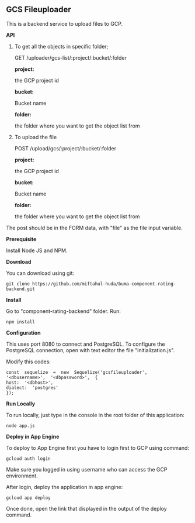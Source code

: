 
## GCS Fileuploader


This is a backend service to upload files to GCP.

**API**

1. To get all the objects in specific folder;

    GET /uploader/gcs-list/:project/:bucket/:folder

    **project:** 
    
    the GCP project id
    
    **bucket:** 
    
    Bucket name
    
    **folder:** 
    
    the folder where you want to get the object list from

2. To upload the file

    POST  /upload/gcs/:project/:bucket/:folder

    **project:** 
    
    the GCP project id
    
    **bucket:** 
    
    Bucket name
    
    **folder:** 
    
    the folder where you want to get the object list from

The post should be in the FORM data, with "file" as the file input variable.


**Prerequisite**

Install Node JS and NPM.

**Download**

You can download using git:

    git clone https://github.com/miftahul-huda/buma-component-rating-backend.git

**Install**

Go to "component-rating-backend" folder. Run:

    npm install

**Configuration**

This uses port 8080 to connect and PostgreSQL. To configure the PostgreSQL connection, open with text editor the file "initialization.js".

Modify this codes:

    const  sequelize  =  new  Sequelize('gcsfileuploader',  '<dbusername>',  '<dbpassword>',  {
    host:  '<dbhost>',
    dialect:  'postgres'
    });

**Run Locally**

To run locally, just type in the console in the root folder of this application:

    node app.js

**Deploy in App Engine**

To deploy to App Engine first you have to login first to GCP using command:

    gcloud auth login

Make sure you logged in using username who can access the GCP environment.

After login, deploy the application in app engine:

    gcloud app deploy

Once done, open the link that displayed in the output of the deploy command.
